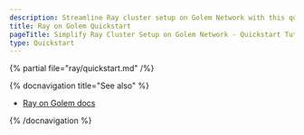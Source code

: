 ```yaml
---
description: Streamline Ray cluster setup on Golem Network with this quickstart guide.
title: Ray on Golem Quickstart
pageTitle: Simplify Ray Cluster Setup on Golem Network - Quickstart Tutorial
type: Quickstart
---
```


{% partial file="ray/quickstart.md" /%}

{% docnavigation title="See also" %}

- [Ray on Golem docs](/docs/creators/ray)

{% /docnavigation %}
